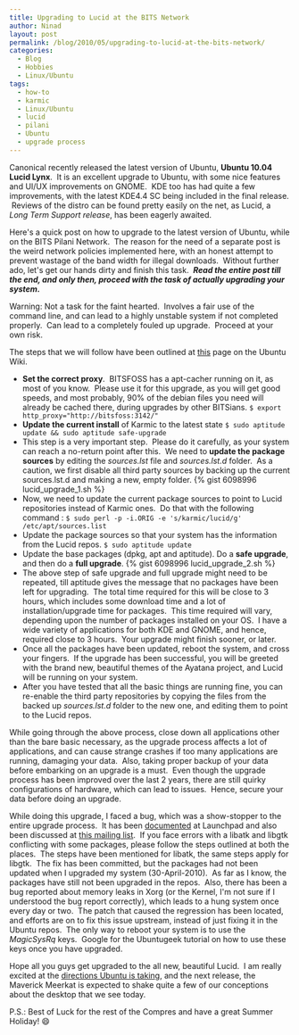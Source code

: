 ```yaml
---
title: Upgrading to Lucid at the BITS Network
author: Ninad
layout: post
permalink: /blog/2010/05/upgrading-to-lucid-at-the-bits-network/
categories:
  - Blog
  - Hobbies
  - Linux/Ubuntu
tags:
  - how-to
  - karmic
  - Linux/Ubuntu
  - lucid
  - pilani
  - Ubuntu
  - upgrade process
---
```

Canonical recently released the latest version of Ubuntu, **Ubuntu 10.04 Lucid Lynx**.  It is an excellent upgrade to Ubuntu, with some nice features and UI/UX improvements on GNOME.  KDE too has had quite a few improvements, with the latest KDE4.4 SC being included in the final release.  Reviews of the distro can be found pretty easily on the net, as Lucid, a *Long Term Support release*, has been eagerly awaited.

Here's a quick post on how to upgrade to the latest version of Ubuntu, while on the BITS Pilani Network.  The reason for the need of a separate post is the weird network policies implemented here, with an honest attempt to prevent wastage of the band width for illegal downloads.  Without further ado, let's get our hands dirty and finish this task.  ***Read the entire post till the end, and only then, proceed with the task of actually upgrading your system.***

Warning: Not a task for the faint hearted.  Involves a fair use of the command line, and can lead to a highly unstable system if not completed properly.  Can lead to a completely fouled up upgrade.  Proceed at your own risk.

The steps that we will follow have been outlined at [this][1] page on the Ubuntu Wiki.

  * **Set the correct proxy**.  BITSFOSS has a apt-cacher running on it, as most of you know.  Please use it for this upgrade, as you will get good speeds, and most probably, 90% of the debian files you need will already be cached there, during upgrades by other BITSians. `$ export http_proxy="http://bitsfoss:3142/"`
  * **Update the current install** of Karmic to the latest state `$ sudo aptitude update && sudo aptitude safe-upgrade`
  * This step is a very important step.  Please do it carefully, as your system can reach a no-return point after this.  We need to **update the package sources** by editing the *sources.lst* file and *sources.lst.d* folder.  As a caution, we first disable all third party sources by backing up the current sources.lst.d and making a new, empty folder. {% gist 6098996 lucid_upgrade_1.sh %}
  * Now, we need to update the current package sources to point to Lucid repositories instead of Karmic ones.  Do that with the following command : `$ sudo perl -p -i.ORIG -e 's/karmic/lucid/g' /etc/apt/sources.list`
  * Update the package sources so that your system has the information from the Lucid repos. `$ sudo aptitude update`
  * Update the base packages (dpkg, apt and aptitude). Do a **safe upgrade**, and then do a **full upgrade**. {% gist 6098996 lucid_upgrade_2.sh %}
  * The above step of safe upgrade and full upgrade might need to be repeated, till aptitude gives the message that no packages have been left for upgrading.  The total time required for this will be close to 3 hours, which includes some download time and a lot of installation/upgrade time for packages.  This time required will vary, depending upon the number of packages installed on your OS.  I have a wide variety of applications for both KDE and GNOME, and hence, required close to 3 hours.  Your upgrade might finish sooner, or later.
  * Once all the packages have been updated, reboot the system, and cross your fingers.  If the upgrade has been successful, you will be greeted with the brand new, beautiful themes of the Ayatana project, and Lucid will be running on your system.
  * After you have tested that all the basic things are running fine, you can re-enable the third party repositories by copying the files from the backed up *sources.lst.d* folder to the new one, and editing them to point to the Lucid repos.

While going through the above process, close down all applications other than the bare basic necessary, as the upgrade process affects a lot of applications, and can cause strange crashes if too many applications are running, damaging your data.  Also, taking proper backup of your data before embarking on an upgrade is a must.  Even though the upgrade process has been improved over the last 2 years, there are still quirky configurations of hardware, which can lead to issues.  Hence, secure your data before doing an upgrade.

While doing this upgrade, I faced a bug, which was a show-stopper to the entire upgrade process.  It has been [documented][2] at Launchpad and also been discussed at [this mailing list][3].  If you face errors with a libatk and libgtk conflicting with some packages, please follow the steps outlined at both the places.  The steps have been mentioned for libatk, the same steps apply for libgtk.  The fix has been committed, but the packages had not been updated when I upgraded my system (30-April-2010).  As far as I know, the packages have still not been upgraded in the repos.  Also, there has been a bug reported about memory leaks in Xorg (or the Kernel, I'm not sure if I understood the bug report correctly), which leads to a hung system once every day or two.  The patch that caused the regression has been located, and efforts are on to fix this issue upstream, instead of just fixing it in the Ubuntu repos.  The only way to reboot your system is to use the *MagicSysRq* keys.  Google for the Ubuntugeek tutorial on how to use these keys once you have upgraded.

Hope all you guys get upgraded to the all new, beautiful Lucid.  I am really excited at the [directions Ubuntu is taking][4], and the next release, the Maverick Meerkat is expected to shake quite a few of our conceptions about the desktop that we see today.

P.S.: Best of Luck for the rest of the Compres and have a great Summer Holiday! :smile:

 [1]: https://help.ubuntu.com/community/Upgrades#The%20Debian%20way%20of%20upgrading "The Debian way of upgrading"
 [2]: https://bugs.launchpad.net/ubuntu/+source/atk1.0/+bug/547244 "Lanchpad Bug report"
 [3]: http://www.mail-archive.com/ubuntu-bugs@lists.ubuntu.com/msg2234515.html "Mailing List discussion of the bug"
 [4]: http://www.markshuttleworth.com/archives/333 "Windicators"
